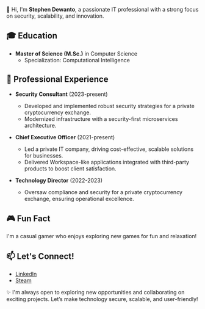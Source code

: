 👋 Hi, I'm **Stephen Dewanto**, a passionate IT professional with a strong focus on security, scalability, and innovation.  

## 🎓 Education  
- **Master of Science (M.Sc.)** in Computer Science  
  - Specialization: Computational Intelligence  

## 💼 Professional Experience  
- **Security Consultant**  (2023-present)
  - Developed and implemented robust security strategies for a private cryptocurrency exchange.  
  - Modernized infrastructure with a security-first microservices architecture.  

- **Chief Executive Officer**  (2021-present)
  - Led a private IT company, driving cost-effective, scalable solutions for businesses.  
  - Delivered Workspace-like applications integrated with third-party products to boost client satisfaction.  

- **Technology Director**  (2022-2023)
  - Oversaw compliance and security for a private cryptocurrency exchange, ensuring operational excellence.  

## 🎮 Fun Fact  
I'm a casual gamer who enjoys exploring new games for fun and relaxation!  

## 📫 Let's Connect!  
- [LinkedIn](https://linkedin.com/in/stephen-dewanto)
- [Steam](https://steamcommunity.com/id/michaelboo)

✨ I'm always open to exploring new opportunities and collaborating on exciting projects. Let’s make technology secure, scalable, and user-friendly!  

<!--
**mstephen77/mstephen77** is a ✨ _special_ ✨ repository because its `README.md` (this file) appears on your GitHub profile.

Here are some ideas to get you started:

- 🔭 I’m currently working on ...
- 🌱 I’m currently learning ...
- 👯 I’m looking to collaborate on ...
- 🤔 I’m looking for help with ...
- 💬 Ask me about ...
- 📫 How to reach me: ...
- 😄 Pronouns: ...
- ⚡ Fun fact: ...
-->
